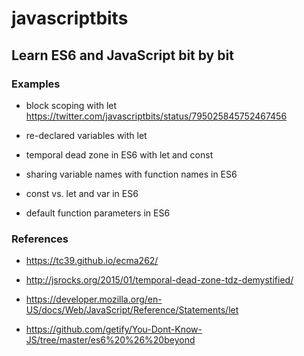 # javascriptbits
## Learn ES6 and JavaScript bit by bit

### Examples
- block scoping with let
https://twitter.com/javascriptbits/status/795025845752467456

- re-declared variables with let

- temporal dead zone in ES6 with let and const

- sharing variable names with function names in ES6

- const vs. let and var in ES6

- default function parameters in ES6

### References
- https://tc39.github.io/ecma262/
- http://jsrocks.org/2015/01/temporal-dead-zone-tdz-demystified/
- https://developer.mozilla.org/en-US/docs/Web/JavaScript/Reference/Statements/let

- https://github.com/getify/You-Dont-Know-JS/tree/master/es6%20%26%20beyond

